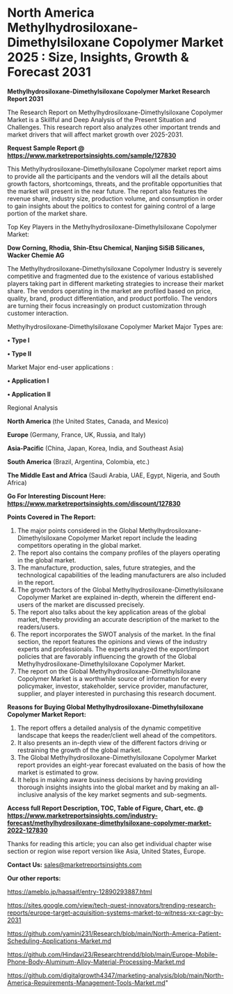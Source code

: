 # North America Methylhydrosiloxane-Dimethylsiloxane Copolymer Market 2025 : Size, Insights, Growth & Forecast 2031

<strong>Methylhydrosiloxane-Dimethylsiloxane Copolymer Market Research Report 2031</strong>

The Research Report on Methylhydrosiloxane-Dimethylsiloxane Copolymer Market is a Skillful and Deep Analysis of the Present Situation and Challenges. This research report also analyzes other important trends and market drivers that will affect market growth over 2025-2031.

<strong>Request Sample Report @ <a href=https://www.marketreportsinsights.com/sample/127830>https://www.marketreportsinsights.com/sample/127830</a></strong>

This Methylhydrosiloxane-Dimethylsiloxane Copolymer market report aims to provide all the participants and the vendors will all the details about growth factors, shortcomings, threats, and the profitable opportunities that the market will present in the near future. The report also features the revenue share, industry size, production volume, and consumption in order to gain insights about the politics to contest for gaining control of a large portion of the market share.

Top Key Players in the Methylhydrosiloxane-Dimethylsiloxane Copolymer Market:

<strong>Dow Corning, Rhodia, Shin-Etsu Chemical, Nanjing SiSiB Silicanes, Wacker Chemie AG</strong>

The Methylhydrosiloxane-Dimethylsiloxane Copolymer Industry is severely competitive and fragmented due to the existence of various established players taking part in different marketing strategies to increase their market share. The vendors operating in the market are profiled based on price, quality, brand, product differentiation, and product portfolio. The vendors are turning their focus increasingly on product customization through customer interaction.

Methylhydrosiloxane-Dimethylsiloxane Copolymer Market Major Types are:

<strong>• Type I

• Type II</strong>

Market Major end-user applications :

<strong>• Application I

• Application II</strong>

Regional Analysis

</u><strong><b>North America</b></strong> (the United States, Canada, and Mexico)

<strong><b>Europe </b></strong>(Germany, France, UK, Russia, and Italy)

<strong><b>Asia-Pacific</b></strong> (China, Japan, Korea, India, and Southeast Asia)

<strong><b>South America</b></strong> (Brazil, Argentina, Colombia, etc.)

<strong><b>The Middle East and Africa</b></strong> (Saudi Arabia, UAE, Egypt, Nigeria, and South Africa)

<strong>Go For Interesting Discount Here: <a href=https://www.marketreportsinsights.com/discount/127830>https://www.marketreportsinsights.com/discount/127830</a></strong>

<strong>Points Covered in The Report:</strong>
<ol>
  <li>The major points considered in the Global Methylhydrosiloxane-Dimethylsiloxane Copolymer Market report include the leading competitors operating in the global market.</li>
  <li>The report also contains the company profiles of the players operating in the global market.</li>
  <li>The manufacture, production, sales, future strategies, and the technological capabilities of the leading manufacturers are also included in the report.</li>
  <li>The growth factors of the Global Methylhydrosiloxane-Dimethylsiloxane Copolymer Market are explained in-depth, wherein the different end-users of the market are discussed precisely.</li>
  <li>The report also talks about the key application areas of the global market, thereby providing an accurate description of the market to the readers/users.</li>
  <li>The report incorporates the SWOT analysis of the market. In the final section, the report features the opinions and views of the industry experts and professionals. The experts analyzed the export/import policies that are favorably influencing the growth of the Global Methylhydrosiloxane-Dimethylsiloxane Copolymer Market.</li>
  <li>The report on the Global Methylhydrosiloxane-Dimethylsiloxane Copolymer Market is a worthwhile source of information for every policymaker, investor, stakeholder, service provider, manufacturer, supplier, and player interested in purchasing this research document.</li>
</ol>
<strong>Reasons for Buying Global Methylhydrosiloxane-Dimethylsiloxane Copolymer Market Report:</strong>

<ol>
  <li>The report offers a detailed analysis of the dynamic competitive landscape that keeps the reader/client well ahead of the competitors.</li>
  <li>It also presents an in-depth view of the different factors driving or restraining the growth of the global market.</li>
  <li>The Global Methylhydrosiloxane-Dimethylsiloxane Copolymer Market report provides an eight-year forecast evaluated on the basis of how the market is estimated to grow.</li>
  <li>It helps in making aware business decisions by having providing thorough insights insights into the global market and by making an all-inclusive analysis of the key market segments and sub-segments.</li>
</ol>
<strong>Access full Report Description, TOC, Table of Figure, Chart, etc. @ <a href=https://www.marketreportsinsights.com/industry-forecast/methylhydrosiloxane-dimethylsiloxane-copolymer-market-2022-127830>https://www.marketreportsinsights.com/industry-forecast/methylhydrosiloxane-dimethylsiloxane-copolymer-market-2022-127830</a></strong>


Thanks for reading this article; you can also get individual chapter wise section or region wise report version like Asia, United States, Europe.

<strong>Contact Us:</strong>
sales@marketreportsinsights.com

<strong>Our other reports:</strong>

<a href=https://ameblo.jp/haqsaif/entry-12890293887.html>https://ameblo.jp/haqsaif/entry-12890293887.html</a>

<a href=https://sites.google.com/view/tech-quest-innovators/trending-research-reports/europe-target-acquisition-systems-market-to-witness-xx-cagr-by-2031>https://sites.google.com/view/tech-quest-innovators/trending-research-reports/europe-target-acquisition-systems-market-to-witness-xx-cagr-by-2031</a>

<a href=https://github.com/yamini231/Research/blob/main/North-America-Patient-Scheduling-Applications-Market.md>https://github.com/yamini231/Research/blob/main/North-America-Patient-Scheduling-Applications-Market.md</a>

<a href=https://github.com/Hindavi23/Researchtrendd/blob/main/Europe-Mobile-Phone-Body-Aluminum-Alloy-Material-Processing-Market.md>https://github.com/Hindavi23/Researchtrendd/blob/main/Europe-Mobile-Phone-Body-Aluminum-Alloy-Material-Processing-Market.md</a>

<a href=https://github.com/digitalgrowth4347/marketing-analysis/blob/main/North-America-Requirements-Management-Tools-Market.md>https://github.com/digitalgrowth4347/marketing-analysis/blob/main/North-America-Requirements-Management-Tools-Market.md</a>"
